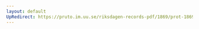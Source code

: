```yaml
---
layout: default
UpRedirect: https://pruto.im.uu.se/riksdagen-records-pdf/1869/prot-1869--ak--127/prot-1869--ak--127_006.pdf
---
```

